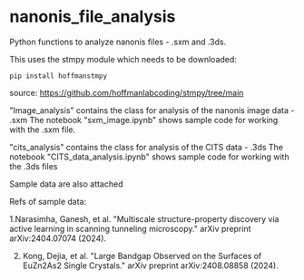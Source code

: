 # nanonis_file_analysis
Python functions to analyze nanonis files - .sxm and .3ds.

This uses the stmpy module which needs to be downloaded: 

    pip install hoffmanstmpy
    
source: https://github.com/hoffmanlabcoding/stmpy/tree/main

"Image_analysis" contains the class for analysis of the nanonis image data - .sxm
The notebook "sxm_image.ipynb" shows sample code for working with the .sxm file.

"cits_analysis" contains the class for analysis of the CITS data - .3ds
The notebook "CITS_data_analysis.ipynb" shows sample code for working with the .3ds files

Sample data are also attached


Refs of sample data:

1.Narasimha, Ganesh, et al. "Multiscale structure-property discovery via active learning in scanning tunneling microscopy." arXiv preprint arXiv:2404.07074 (2024).

2. Kong, Dejia, et al. "Large Bandgap Observed on the Surfaces of EuZn2As2 Single Crystals." arXiv preprint arXiv:2408.08858 (2024).
